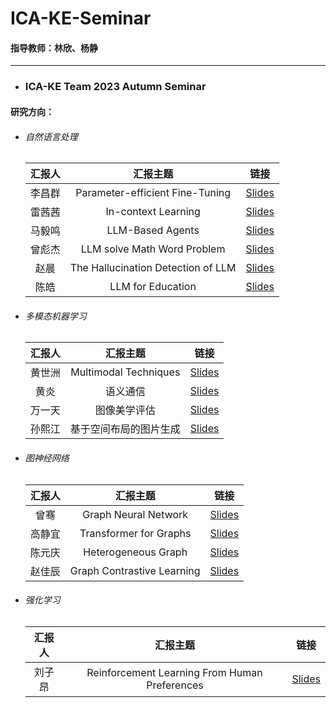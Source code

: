 # ICA-KE-Seminar
#### 指导教师：林欣、杨静
-----------------------------

* ### ICA-KE Team 2023 Autumn Seminar
#### 研究方向：

* ###### 自然语言处理

  |汇报人|汇报主题|链接|
  | :--------: | :----------------------------------: | ------|
  |李昌群|Parameter-efficient Fine-Tuning|[Slides](./ICA-KE20Team20202320Autumn20Seminar/Parameter-efficient%20Fine-Tuning(李昌群).pdf)|
  |雷茜茜|In-context Learning|[Slides](./ICA-KE20Team20202320Autumn20Seminar/In-context%20Learning(雷茜茜).pptx)|
  |马毅鸣|LLM-Based Agents|[Slides](./ICA-KE20Team20202320Autumn20Seminar/ICA-KE20Team20202320Autumn20SeminarLLM-Based%20Agents(马毅鸣).pptx)|
  |曾彪杰|LLM solve Math Word Problem|[Slides](./ICA-KE20Team20202320Autumn20Seminar/ICA-KE20Team20202320Autumn20SeminarLLM%20solve%20Math%20Word%20Problem(曾彪杰).pptx)|
  |赵晨|The Hallucination Detection of LLM|[Slides](./ICA-KE20Team20202320Autumn20Seminar/ICA-KE20Team20202320Autumn20SeminarThe%20Hallucination%20Detection%20of%20LLM(赵晨).pptx)|
  |陈皓|LLM for Education|[Slides](./ICA-KE20Team20202320Autumn20Seminar/LLM%20for%20Education(陈皓).pptx)|
  
* ###### 多模态机器学习

  |汇报人|汇报主题|链接|
  | :--------: | :----------------------: | ------|
  |黄世洲|Multimodal Techniques|[Slides](./ICA-KE20Team20202320Autumn20Seminar/Multimodal%20Techniques(黄世洲).pptx)|
  |黄炎|语义通信|[Slides](./ICA-KE20Team20202320Autumn20Seminar/语义通信(黄炎).pdf)|
  |万一天|图像美学评估|[Slides](./ICA-KE20Team20202320Autumn20Seminar/图像美学评估(万一天).pptx)|
  |孙熙江|基于空间布局的图片生成|[Slides](./ICA-KE20Team20202320Autumn20Seminar/基于空间布局的生成(孙熙江).pptx)|
  
* ###### 图神经网络

  |汇报人|汇报主题|链接|
  | :------: | :--------------------------: | ------|
  |曾骞|Graph Neural Network|[Slides](./ICA-KE20Team20202320Autumn20Seminar/Graph%20Neural%20Network(曾骞).pptx)|
  |高静宜|Transformer for Graphs|[Slides](./ICA-KE20Team20202320Autumn20Seminar/Transformer%20for%20Graphs(高静宜).pptx)|
  |陈元庆|Heterogeneous Graph|[Slides](./ICA-KE20Team20202320Autumn20Seminar/Heterogeneous%20Graph(陈元庆).pptx)|
  |赵佳辰|Graph Contrastive Learning|[Slides](./ICA-KE20Team20202320Autumn20Seminar/Graph%20Contrastive%20Learning(赵佳辰).pdf)|
  
* ###### 强化学习

  |汇报人|汇报主题|链接|
  | :------: | :---------------------------------------------: | ------|
  |刘子昂|Reinforcement Learning From Human Preferences|[Slides](./ICA-KE20Team20202320Autumn20Seminar/Reinforcement%20Learning%20From%20Human%20Preferences(刘子昂).pptx)|

‍
